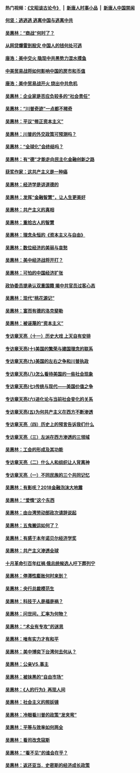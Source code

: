 #### 热门视频：[《文昭谈古论今》](https://github.com/gfw-breaker/wenzhao/blob/master/README.md?t=10191233) &nbsp;|&nbsp; [新唐人时事小品](https://github.com/gfw-breaker/ntdtv-comedy/blob/master/README.md?t=10191233) &nbsp;|&nbsp; [新唐人中国禁闻](https://github.com/gfw-breaker/ntdtv-news/blob/master/README.md?t=10191233)

#### [何坚：逃逃逃 逃离中国与逃离中共](../pages/nsc423/n10592891.md?t=10191233) 

#### [吴惠林：“商战”何时了？](../pages/nsc423/n10573558.md?t=10191233) 

#### [从网贷爆雷到股灾 中国人的钱何处可逃](../pages/nsc423/n10572800.md?t=10191233) 

#### [唐浩：美中交火 隐现中共黑势力混水摸鱼](../pages/nsc423/n10544040.md?t=10191233) 

#### [中美贸易战将如何影响中国的房市和币值](../pages/nsc423/n10543697.md?t=10191233) 

#### [唐浩：美中贸易战开火 烧出中共危机](../pages/nsc423/n10540126.md?t=10191233) 

#### [吴惠林：企业家是否应负较多的“社会责任”](../pages/nsc423/n10535022.md?t=10191233) 

#### [吴惠林：“川普奇迹”一点都不稀奇](../pages/nsc423/n10512808.md?t=10191233) 

#### [吴惠林：平议“修正资本主义”](../pages/nsc423/n10495724.md?t=10191233) 

#### [吴惠林：川普的外交政策可预测吗？](../pages/nsc423/n10462387.md?t=10191233) 

#### [吴惠林：“全球化”会终结吗？](../pages/nsc423/n10452838.md?t=10191233) 

#### [吴惠林：有“德”才能走向民主化金融创新之路](../pages/nsc423/n10432292.md?t=10191233) 

#### [获奖作家：这共产主义是一种癌](../pages/nsc423/n10431541.md?t=10191233) 

#### [吴惠林：经济学是讲道德的](../pages/nsc423/n10398014.md?t=10191233) 

#### [吴惠林：发挥“金融智慧”，让人生更美好](../pages/nsc423/n10375019.md?t=10191233) 

#### [吴惠林：共产主义的真相](../pages/nsc423/n10351394.md?t=10191233) 

#### [吴惠林：重拾古人的智慧](../pages/nsc423/n10337691.md?t=10191233) 

#### [吴惠林：理念永恒的《资本主义与自由》](../pages/nsc423/n10316274.md?t=10191233) 

#### [吴惠林：数位经济的美丽与哀愁](../pages/nsc423/n10292946.md?t=10191233) 

#### [吴惠林：美中经济战将开打？](../pages/nsc423/n10258825.md?t=10191233) 

#### [吴惠林：可怕的中国经济扩张](../pages/nsc423/n10219147.md?t=10191233) 

#### [政协委员提承认双重国籍 揭中共官员过客心态](../pages/nsc423/n10208809.md?t=10191233) 

#### [吴惠林：现代“桃花源记”](../pages/nsc423/n10185234.md?t=10191233) 

#### [吴惠林：富而有德的洛克斐勒](../pages/nsc423/n10142264.md?t=10191233) 

#### [吴惠林：被诬蔑的“资本主义”](../pages/nsc423/n10124816.md?t=10191233) 

#### [专访章天亮（十一）历史大戏 上天自有安排](../pages/nsc423/n10094905.md?t=10191233) 

#### [专访章天亮(十)美国的繁荣与建国理念的联系](../pages/nsc423/n10094899.md?t=10191233) 

#### [专访章天亮(九)美国的左右之争和川普执政](../pages/nsc423/n10094889.md?t=10191233) 

#### [专访章天亮(八)怎么看待美国的一些社会现象](../pages/nsc423/n10094857.md?t=10191233) 

#### [专访章天亮(七)传统与现代——美国价值之争](../pages/nsc423/n10093140.md?t=10191233) 

#### [专访章天亮(六)进化论与当前社会变化的关系](../pages/nsc423/n10092036.md?t=10191233) 

#### [专访章天亮(五)为何共产主义在西方不断渗透](../pages/nsc423/n10083620.md?t=10191233) 

#### [专访章天亮（四）历史上的预言告诉我们什么](../pages/nsc423/n10083606.md?t=10191233) 

#### [专访章天亮（三）左派在西方渗透的三领域](../pages/nsc423/n10081115.md?t=10191233) 

#### [吴惠林：工会的形成及其功能](../pages/nsc423/n10080633.md?t=10191233) 

#### [专访章天亮（二）什么人和组织让人背离神](../pages/nsc423/n10076637.md?t=10191233) 

#### [专访章天亮（一）不同民族的三个共同记忆](../pages/nsc423/n10074188.md?t=10191233) 

#### [吴惠林：有影呒？2018金融泡沫大地震](../pages/nsc423/n10040534.md?t=10191233) 

#### [吴惠林：“爱情”这个东西](../pages/nsc423/n10019423.md?t=10191233) 

#### [吴惠林：由台湾劳动部政次请辞说起](../pages/nsc423/n9979679.md?t=10191233) 

#### [吴惠林：五鬼搬运如何了？](../pages/nsc423/n9925338.md?t=10191233) 

#### [吴惠林：有感于本年诺贝尔经济学奖](../pages/nsc423/n9871883.md?t=10191233) 

#### [吴惠林：共产主义渗透全球](../pages/nsc423/n9812748.md?t=10191233) 

#### [十月革命引百年红祸 俄总统候选人吁下葬列宁](../pages/nsc423/n9810182.md?t=10191233) 

#### [吴惠林：停滞性膨胀何时来到？](../pages/nsc423/n9764136.md?t=10191233) 

#### [吴惠林：央行总裁模范生](../pages/nsc423/n9728134.md?t=10191233) 

#### [吴惠林：科技于人是福是祸？](../pages/nsc423/n9672982.md?t=10191233) 

#### [吴惠林：问世间，汇率为何物？](../pages/nsc423/n9621788.md?t=10191233) 

#### [吴惠林：“术业有专攻”的迷思](../pages/nsc423/n9580363.md?t=10191233) 

#### [吴惠林：唯有实力才有和平](../pages/nsc423/n9529599.md?t=10191233) 

#### [吴惠林：美中博奕下台湾何去何从？](../pages/nsc423/n9483598.md?t=10191233) 

#### [吴惠林：公亲VS.事主](../pages/nsc423/n9425637.md?t=10191233) 

#### [吴惠林：被抹黑的“自由市场”](../pages/nsc423/n9351545.md?t=10191233) 

#### [吴惠林：《人的行为》再现人间](../pages/nsc423/n9296339.md?t=10191233) 

#### [吴惠林：社会主义的照妖镜](../pages/nsc423/n9243460.md?t=10191233) 

#### [吴惠林：冷眼看川普的政策“发夹弯”](../pages/nsc423/n9120684.md?t=10191233) 

#### [吴惠林：平等与效率如何两全](../pages/nsc423/n9075430.md?t=10191233) 

#### [吴惠林：看司改念寇斯](../pages/nsc423/n9024915.md?t=10191233) 

#### [吴惠林：“看不见”的谁会在乎？](../pages/nsc423/n8977488.md?t=10191233) 

#### [吴惠林：返还亚当．史密斯的经济成长政策](../pages/nsc423/n8931896.md?t=10191233) 

